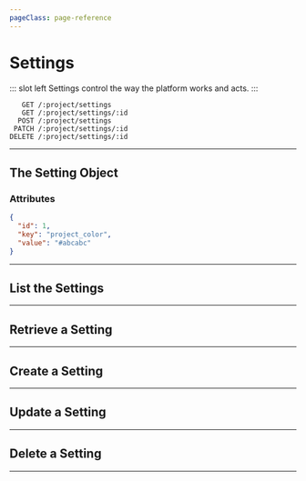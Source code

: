 ```yaml
---
pageClass: page-reference
---
```


# Settings

<two-up>

::: slot left
Settings control the way the platform works and acts.
:::

<info-box title="Endpoints" slot="right">

```endpoints
   GET /:project/settings
   GET /:project/settings/:id
  POST /:project/settings
 PATCH /:project/settings/:id
DELETE /:project/settings/:id
```

</info-box>
</two-up>

---

## The Setting Object

### Attributes

<two-up>
<template slot="left">
<def-list>

#### id <def-type>integer</def-type>
Unique identifier for the setting.

#### key <def-type>string</def-type>
Name of the setting

#### value <def-type>string</def-type>
Value of the setting

</def-list>
</template>

<info-box title="Setting Object" slot="right" class="sticky">

```json
{
  "id": 1,
  "key": "project_color",
  "value": "#abcabc"
}
```

</info-box>
</two-up>

---

## List the Settings

<two-up>
<template slot="left">

List the settings.

### Parameters

<def-list>

!!! include params/project.md !!!

</def-list>

### Query

<def-list>

!!! include query/limit.md !!!
!!! include query/offset.md !!!
!!! include query/page.md !!!
!!! include query/single.md !!!
!!! include query/meta.md !!!

</def-list>

### Returns

Returns an array of [setting objects](#the-setting-object).

</template>

<template slot="right">
<div class="sticky">
<info-box title="Endpoint">

```endpoints
   GET /:project/settings
```

</info-box>
<info-box title="Response">

```json
{
  "data": [
    {
      "id": 1,
      "key": "project_url",
      "value": ""
    },
    { ... },
    { ... }
  ]
}
```

</info-box>
</div>
</template>
</two-up>

---

## Retrieve a Setting

<two-up>
<template slot="left">

Retrieve a single setting by unique identifier.

### Parameters

<def-list>

!!! include params/project.md !!!
!!! include params/id.md !!!

</def-list>

### Query

<def-list>

!!! include query/meta.md !!!

</def-list>

### Returns

Returns the [setting object](#the-setting-object) for the given unique identifier.

</template>

<template slot="right">
<div class="sticky">
<info-box title="Endpoint">

```endpoints
   GET /:project/settings/:id
```

</info-box>

<info-box title="Response">

```json
{
  "data": {
    "id": 1,
    "key": "project_color",
    "value": "#abcabc"
  }
}
```

</info-box>
</div>
</template>
</two-up>

---

## Create a Setting

<two-up>
<template slot="left">

Create a new setting.

### Parameters

<def-list>

!!! include params/project.md !!!

</def-list>

### Attributes

<def-list>

#### key <def-type alert>required</def-type>
Key for the setting

#### value <def-type>optional</def-type>
Value for the setting

</def-list>

### Query

<def-list>

!!! include query/meta.md !!!

</def-list>

### Returns

Returns the [setting object](#the-setting-object) for the setting that was just created.

</template>

<template slot="right">
<div class="sticky">
<info-box title="Endpoint">

```endpoints
  POST /:project/settings
```

</info-box>

<info-box title="Request">

```json
{
  "key": "my_custom_setting"
}
```

</info-box>

<info-box title="Response">

```json
{
  "data": {
    "id": 23,
    "key": "my_custom_setting",
    "value": null
  }
}
```

</info-box>
</div>
</template>
</two-up>

---

## Update a Setting

<two-up>
<template slot="left">

Update an existing setting

### Parameters

<def-list>

!!! include params/project.md !!!
!!! include params/id.md !!!

</def-list>

### Attributes

<def-list>

#### key <def-type alert>optional</def-type>
Key for the setting

#### value <def-type>optional</def-type>
Value for the setting

</def-list>

### Query

<def-list>

!!! include query/meta.md !!!

</def-list>

### Returns

Returns the [setting object](#the-setting-object) for the setting that was just updated.

</template>

<template slot="right">
<div class="sticky">
<info-box title="Endpoint">

```endpoints
 PATCH /:project/settings/:id
```

</info-box>

<info-box title="Request">

```json
{
  "value": "15"
}
```

</info-box>

<info-box title="Response">

```json
{
  "data": {
    "id": 23,
    "key": "my_custom_setting",
    "value": "15"
  }
}
```

</info-box>
</div>
</template>
</two-up>

---

## Delete a Setting

<two-up>
<template slot="left">

Delete an existing setting

### Parameters

<def-list>

!!! include params/project.md !!!
!!! include params/id.md !!!

</def-list>

### Returns

Returns an empty body with HTTP status 204

</template>

<template slot="right">
<div class="sticky">
<info-box title="Endpoint">

```endpoints
DELETE /:project/settings/:id
```

</info-box>
</div>
</template>
</two-up>

---